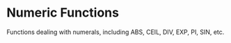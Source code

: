 
# Numeric Functions

Functions dealing with numerals, including ABS, CEIL, DIV, EXP, PI, SIN, etc.

